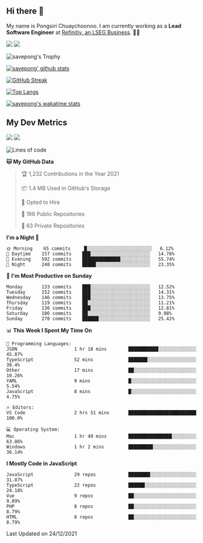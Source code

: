 ## Hi there 👋

My name is Pongsiri Chuaychoonoo. I am currently working as a **Lead Software Engineer** at [Refinitiv, an LSEG Business](https://www.refinitiv.com). 👨‍💻

[<img src="https://img.shields.io/badge/savepong.com-%230077B5.svg?&style=for-the-badge&color=81e6d9" />](https://savepong.com)
[<img src="https://img.shields.io/badge/linkedin-%230077B5.svg?&style=for-the-badge&logo=linkedin&logoColor=white" />](https://www.linkedin.com/in/savepong)

![savepong's Trophy](https://github-profile-trophy.vercel.app/?username=savepong&theme=flat&rank=SECRET,SSS,SS,S,AAA,AA,A&margin-w=15&no-bg=true&no-frame=true)

[![savepong' github stats](https://github-readme-stats.vercel.app/api?username=savepong&show_icons=true&count_private=true&theme=gotham&hide_border=true&bg_color=00000000&text_color=768390FF)](https://savepong.com/posts/stats)

[![GitHub Streak](https://github-readme-streak-stats.herokuapp.com?user=savepong&theme=gotham&hide_border=true&background=00000000&dates=768390FF)](https://savepong.com/posts/stats)

[![Top Langs](https://github-readme-stats.vercel.app/api/top-langs/?username=savepong&layout=compact&langs_count=10&theme=gotham&hide_border=true&bg_color=00000000&text_color=768390FF)](https://savepong.com/posts/stats)

[![savepong's wakatime stats](https://github-readme-stats.vercel.app/api/wakatime?username=@savepong&layout=default&theme=gotham&hide_border=true&bg_color=00000000&text_color=768390FF)](https://savepong.com/posts/stats)

## My Dev Metrics

[![](https://komarev.com/ghpvc/?username=savepong&color=blue&label=Profile%20Views)](https://github.com/savepong)
[![](https://img.shields.io/github/followers/savepong?label=GitHub%20Followers)](https://github.com/savepong)

<!--START_SECTION:waka-->
![Lines of code](https://img.shields.io/badge/From%20Hello%20World%20I%27ve%20Written-4%20Million%20lines%20of%20code-blue)

**🐱 My GitHub Data** 

> 🏆 1,232 Contributions in the Year 2021
 > 
> 📦 1.4 MB Used in GitHub's Storage 
 > 
> 💼 Opted to Hire
 > 
> 📜 198 Public Repositories 
 > 
> 🔑 63 Private Repositories  
 > 
**I'm a Night 🦉** 

```text
🌞 Morning    65 commits     █░░░░░░░░░░░░░░░░░░░░░░░░   6.12% 
🌆 Daytime    157 commits    ███░░░░░░░░░░░░░░░░░░░░░░   14.78% 
🌃 Evening    592 commits    ██████████████░░░░░░░░░░░   55.74% 
🌙 Night      248 commits    █████░░░░░░░░░░░░░░░░░░░░   23.35%

```
📅 **I'm Most Productive on Sunday** 

```text
Monday       133 commits    ███░░░░░░░░░░░░░░░░░░░░░░   12.52% 
Tuesday      152 commits    ███░░░░░░░░░░░░░░░░░░░░░░   14.31% 
Wednesday    146 commits    ███░░░░░░░░░░░░░░░░░░░░░░   13.75% 
Thursday     119 commits    ██░░░░░░░░░░░░░░░░░░░░░░░   11.21% 
Friday       136 commits    ███░░░░░░░░░░░░░░░░░░░░░░   12.81% 
Saturday     106 commits    ██░░░░░░░░░░░░░░░░░░░░░░░   9.98% 
Sunday       270 commits    ██████░░░░░░░░░░░░░░░░░░░   25.42%

```


📊 **This Week I Spent My Time On** 

```text
💬 Programming Languages: 
JSON                     1 hr 18 mins        ███████████░░░░░░░░░░░░░░   45.87% 
TypeScript               52 mins             ███████░░░░░░░░░░░░░░░░░░   30.4% 
Other                    17 mins             ██░░░░░░░░░░░░░░░░░░░░░░░   10.26% 
YAML                     9 mins              █░░░░░░░░░░░░░░░░░░░░░░░░   5.54% 
JavaScript               8 mins              █░░░░░░░░░░░░░░░░░░░░░░░░   4.75%

🔥 Editors: 
VS Code                  2 hrs 51 mins       █████████████████████████   100.0%

💻 Operating System: 
Mac                      1 hr 49 mins        ████████████████░░░░░░░░░   63.86% 
Windows                  1 hr 2 mins         █████████░░░░░░░░░░░░░░░░   36.14%

```

**I Mostly Code in JavaScript** 

```text
JavaScript               29 repos            ████████░░░░░░░░░░░░░░░░░   31.87% 
TypeScript               22 repos            ██████░░░░░░░░░░░░░░░░░░░   24.18% 
Vue                      9 repos             ██░░░░░░░░░░░░░░░░░░░░░░░   9.89% 
PHP                      8 repos             ██░░░░░░░░░░░░░░░░░░░░░░░   8.79% 
HTML                     8 repos             ██░░░░░░░░░░░░░░░░░░░░░░░   8.79%

```



 Last Updated on 24/12/2021
<!--END_SECTION:waka-->

<!--
**savepong/savepong** is a ✨ _special_ ✨ repository because its `README.md` (this file) appears on your GitHub profile.

Here are some ideas to get you started:

- 🔭 I’m currently working on WebComponents and TypeScript.
- 🌱 I’m currently learning ...
- 👯 I’m looking to collaborate on ...
- 🤔 I’m looking for help with ...
- 💬 Ask me about ...
- 📫 How to reach me: ...
- 😄 Pronouns: ...
- ⚡ Fun fact: ...
-->
